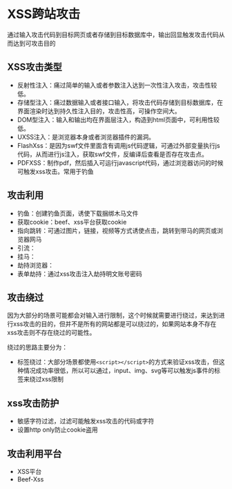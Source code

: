 # XSS跨站攻击

通过输入攻击代码到目标网页或者存储到目标数据库中，输出回显触发攻击代码从而达到可攻击目的

## XSS攻击类型

- 反射性注入：痛过简单的输入或者参数注入达到一次性注入攻击，攻击性较低。
- 存储型注入：痛过数据输入或者接口输入，将攻击代码存储到目标数据库，在界面渲染时达到持久性注入目的，攻击性高，可操作空间大。
- DOM型注入：输入和输出均在界面层注入，构造到html页面中，可利用性较低。
- UXSS注入：是浏览器本身或者浏览器插件的漏洞。
- FlashXss：是因为swf文件里面含有调用js代码逻辑，可通过外部变量执行js代码，从而进行js注入，获取swf文件，反编译后查看是否存在攻击点。
- PDFXSS：制作pdf，然后插入可运行javascript代码，通过浏览器访问的时候可触发xss攻击。常用于钓鱼

## 攻击利用

- 钓鱼：创建钓鱼页面，诱使下载捆绑木马文件
- 获取cookie：beef、xss平台获取cookie
- 指向跳转：可通过图片，链接，视频等方式诱使点击，跳转到带马的网页或浏览器网马
- 引流：
- 挂马：
- 劫持浏览器：
- 表单劫持：通过xss攻击注入劫持明文账号密码

## 攻击绕过

因为大部分的场景可能都会对输入进行限制，这个时候就需要进行绕过，来达到进行xss攻击的目的，但并不是所有的网站都是可以绕过的，如果网站本身不存在xss攻击则不存在绕过的可能性。

绕过的思路主要分为：

- 标签绕过：大部分场景都使用`<script></script>`的方式来验证xss攻击，但这种情况成功率很低，所以可以通过，input、img、svg等可以触发js事件的标签来绕过xss限制

## xss攻击防护

- 敏感字符过滤，过滤可能触发xss攻击的代码或字符
- 设置http only防止cookie盗用  

## 攻击利用平台

- XSS平台
- Beef-Xss
